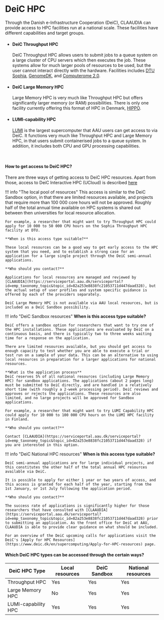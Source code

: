 # DeiC HPC

Through the Danish e-Infrastructure Cooperation (DeiC), CLAAUDIA can provide access to HPC facilities run at a national scale. These facilities have different capabilities and target groups.

<div class="grid cards grid-three" markdown>

-   #### DeiC Throughput HPC
    
    DeiC Throughput HPC allows users to submit jobs to a queue system on a large cluster of CPU servers which then executes the job. These systems allow for much larger pools of resources to be used, but the user cannot interact directly with the hardware. Facilities includes [DTU Sophia](https://dtu-sophia.github.io/docs/), [GenomeDK](https://genome.au.dk/docs/hardware/), and [Computerome 2.0](https://escience.sdu.dk/index.php/type-2-computerome/).

-   #### DeiC Large Memory HPC

    Large Memory HPC is very much like Throughput HPC but offers significantly larger memory (or RAM) possibilities. There is only one facility currently offering this format of HPC in Denmark, [HIPPO](https://docs.hpc-type3.sdu.dk/).
    
-   #### LUMI-capability HPC

    [LUMI](https://www.lumi-supercomputer.eu/) is the largest supercomputer that AAU users can get access to via DeiC. It functions very much like Throughput HPC and Large Memory HPC, in that users submit containerised jobs to a queue system. In addition, it includes both CPU and GPU processing capabilities.
    
</div>

<br> <!-- Just a little break -->

#### How to get access to DeiC HPC?

There are three ways of getting access to DeiC HPC resources. Apart from those, access to DeiC Interactive HPC (UCloud) is described [here](/ucloud/how-to-access/)

!!! info "The local pool of resources"
    This access is similar to the DeiC Sandbox option, in that there are limited resources available, and projects that require more than 100 000 core hours will not be approved. Roughly half of the total annual time available on HPC systems is shared out between then universities for local resource allocation.

    For example, a researcher that might want to try Throughput HPC could apply for 10 000 to 50 000 CPU hours on the Sophia Throughput HPC facility at DTU.

    **When is this access type suitable?**
    
    These local resources can be a good way to get early access to the HPC system that you need, and to establish a strong case for an application for a large single project through the DeiC semi-annual applications.

    **Who should you contact?**
    
    Applications for local resources are managed and reviewed by [CLAAUDIA](https://serviceportal.aau.dk/serviceportal?id=emp_taxonomy_topic&topic_id=82a253e8838fc21053711d447daad328), but the actual setup of user profiles and system specific guidance is offered by each of the providers separately.

    DeiC Large Memory HPC is not available via AAU local resources, but is included as a DeiC Sandbox possibility.

!!! info "DeiC Sandbox resources"
    **When is this access type suitable?**
    
    DeiC offers a sandbox option for researchers that want to try one of the HPC installations. These applications are evaluated by DeiC on a continuous basis, and there is typically two to three weeks waiting time for a response on the application.

    There are limited resources available, but you should get access to enough capacity to test whether you are able to execute a trial or test run on a sample of your data. This can be an alternative to using local resources in preparation for a larger applications for national resources.

    **What is the application process**
    DeiC reserves 5% of all national resources (including Large Memory HPC) for sandbox applications. The applications (about 2 pages long) must be submitted to DeiC directly, and are handled in a relatively short time (with roughly a 2-week processing period). DeiC reviews and approves or rejects the applications. These resources are also limited, and no large projects will be approved for Sandbox applications.

    For example, a researcher that might want to try LUMI Capability HPC could apply for 10 000 to 100 000 CPU hours on the LUMI HPC facility in Finland.

    **Who should you contact?**
    
    Contact [CLAAUDIA](https://serviceportal.aau.dk/serviceportal?id=emp_taxonomy_topic&topic_id=82a253e8838fc21053711d447daad328) if you are interested in this option.

!!! info "DeiC National HPC resources"
    **When is this access type suitable?**
    
    DeiC semi-annual applications are for large individual projects, and this constitutes the other half of the total annual HPC resources available via DeiC.

    It is possible to apply for either 1 year or two years of access, and this access is granted for each half of the year, starting from the 1st January, or 1st July following the application period.

    **Who should you contact?**
    
    The success rate of applications is significantly higher for those researchers that have consulted with [CLAAUDIA](https://serviceportal.aau.dk/serviceportal?id=emp_taxonomy_topic&topic_id=82a253e8838fc21053711d447daad328) prior to submitting an application. As the front office for DeiC at AAU, CLAAUDIA is able to provide clear guidance on what should be included.

    For an overview of the DeiC upcoming calls for applications visit the DeiC's [Apply for HPC Resources](https://www.deic.dk/en/supercomputing/Apply-for-HPC-resources) page.

#### Which DeiC HPC types can be accessed through the certain ways?
| DeiC HPC Type	| Local resources | DeiC Sandbox | National resources|
| --- | --- | --- | --- |
| Throughput HPC | Yes | Yes | Yes |
| Large Memory HPC | No | Yes | Yes |
| LUMI-capability HPC | Yes | Yes | Yes |
